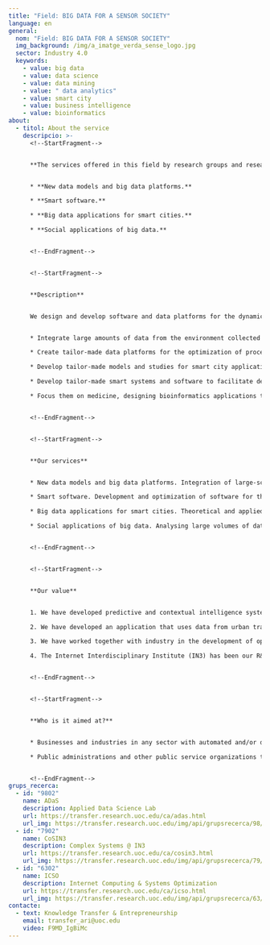 ```yaml
---
title: "Field: BIG DATA FOR A SENSOR SOCIETY"
language: en
general:
  nom: "Field: BIG DATA FOR A SENSOR SOCIETY"
  img_background: /img/a_imatge_verda_sense_logo.jpg
  sector: Industry 4.0
  keywords:
    - value: big data
    - value: data science
    - value: data mining
    - value: " data analytics"
    - value: smart city
    - value: business intelligence
    - value: bioinformatics
about:
  - titol: About the service
    descripcio: >-
      <!--StartFragment-->


      **The services offered in this field by research groups and researchers are as follows:**


      * **New data models and big data platforms.**

      * **Smart software.**

      * **Big data applications for smart cities.**

      * **Social applications of big data.** 


      <!--EndFragment-->


      <!--StartFragment-->


      **Description** 


      We design and develop software and data platforms for the dynamic and transparent analysis of large amounts of data to optimize processes and improve decision-making in connected and sensor societies. These solutions make it possible to:


      * Integrate large amounts of data from the environment collected by sensors and a variety of devices using mobile phones, drones with cameras, etc.

      * Create tailor-made data platforms for the optimization of processes by incorporating business intelligence models for decision-making and MapReduce technologies for parallel and distributed processing of data.

      * Develop tailor-made models and studies for smart city applications and/or applications that integrate user perception and use.

      * Develop tailor-made smart systems and software to facilitate decision-making.

      * Focus them on medicine, designing bioinformatics applications to process medical and clinical data, such as, among other uses, medical imaging for the design of biomarkers. 


      <!--EndFragment-->


      <!--StartFragment-->


      **Our services**


      * New data models and big data platforms. Integration of large-scale data and heterogeneous technologies (e.g. mobile phones, drones, environmental sensors) to facilitate the efficient extraction of knowledge from processes. These big data platforms include business intelligence models that connect data to decision-making and MapReduce technologies, achieving the parallel and distributed processing of data. 

      * Smart software. Development and optimization of software for the dynamic and/or smart analysis of large amounts of data to optimize logistics, production and social and industrial economic performance.

      * Big data applications for smart cities. Theoretical and applied urban studies based on analysing large amounts of data from environmental variables that make it possible to model scenarios and/or produce predictive tools. These solutions address urban contexts such as, among others, traffic dynamics, the management of public spaces and the environment.

      * Social applications of big data. Analysing large volumes of data by means of computational social science tools that make it possible to model production and consumption scenarios to optimize the production and sale of products and services.


      <!--EndFragment-->


      <!--StartFragment-->


      **Our value**


      1. We have developed predictive and contextual intelligence systems in fields such as the food industry, improving supply and distribution chains.

      2. We have developed an application that uses data from urban traffic accidents to predict the likelihood of accidents between vehicles and pedestrians and match them to locations on city maps.

      3. We have worked together with industry in the development of open platforms to enable the automation of industrial and logistics processes. 

      4. The Internet Interdisciplinary Institute (IN3) has been our R&I reference centre since the year 2000. Its aim is to develop digital-age technological solutions and to study the internet and the effects of the interaction between digital technologies and human activity. 


      <!--EndFragment-->


      <!--StartFragment-->


      **Who is it aimed at?**


      * Businesses and industries in any sector with automated and/or distributed design, manufacturing and digital logistics processes seeking big data solutions.

      * Public administrations and other public service organizations that promote or carry out digital smart city operations.


      <!--EndFragment-->
grups_recerca:
  - id: "9802"
    name: ADaS
    description: Applied Data Science Lab
    url: https://transfer.research.uoc.edu/ca/adas.html
    url_img: https://transfer.research.uoc.edu/img/api/grupsrecerca/98/image/1622190089096
  - id: "7902"
    name: CoSIN3
    description: Complex Systems @ IN3
    url: https://transfer.research.uoc.edu/ca/cosin3.html
    url_img: https://transfer.research.uoc.edu/img/api/grupsrecerca/79/image/1593670827408
  - id: "6302"
    name: ICSO
    description: Internet Computing & Systems Optimization
    url: https://transfer.research.uoc.edu/ca/icso.html
    url_img: https://transfer.research.uoc.edu/img/api/grupsrecerca/63/image/1594283737757
contacte:
  - text: Knowledge Transfer & Entrepreneurship
    email: transfer_ari@uoc.edu
    video: F9MD_IgBiMc
---
```

